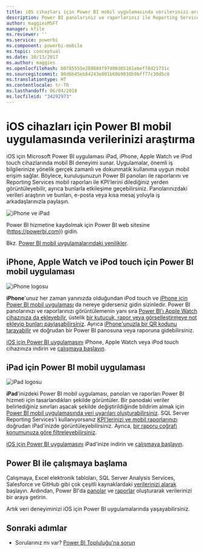 ```yaml
---
title: iOS cihazları için Power BI mobil uygulamasında verilerinizi araştırma
description: Power BI panolarınız ve raporlarınız ile Reporting Services mobil raporları ve KPI'lerini iPad, iPhone, Apple Watch ve iPod touch cihazlarınızda görüntüleyin ve bunlarla etkileşime geçin.
author: maggiesMSFT
manager: kfile
ms.reviewer: ''
ms.service: powerbi
ms.component: powerbi-mobile
ms.topic: conceptual
ms.date: 10/13/2017
ms.author: maggies
ms.openlocfilehash: b0785555e288084f97d06d05161ebef78d21731c
ms.sourcegitcommit: 80d6b45eb84243e801b60b9038b9bff77c30d5c8
ms.translationtype: HT
ms.contentlocale: tr-TR
ms.lasthandoff: 06/04/2018
ms.locfileid: "34292973"
---
```

# <a name="explore-your-data-on-the-power-bi-mobile-app-for-ios-devices"></a>iOS cihazları için Power BI mobil uygulamasında verilerinizi araştırma
iOS için Microsoft Power BI uygulaması iPad, iPhone, Apple Watch ve iPod touch cihazlarında mobil BI deneyimi sunar. Uygulamalar, önemli iş bilgilerinize yönelik gerçek zamanlı ve dokunmatik kullanıma uygun mobil erişim sağlar. Böylece, kuruluşunuzun Power BI panoları ile raporlarını ve Reporting Services mobil raporları ile KPI'lerini dilediğiniz yerden görüntüleyebilir, ayrıca bunlarla etkileşime geçebilirsiniz. Panolarınızdaki verileri araştırın ve bunları, e-posta veya kısa mesaj yoluyla iş arkadaşlarınızla paylaşın.

![iPhone ve iPad](media/mobile-ios-ipad-iphone-apps/pbi_ipad_iphonedevices.png)

Power BI hizmetine kaydolmak için Power BI web sitesine (https://powerbi.com)) gidin.

Bkz. [Power BI mobil uygulamalarındaki yenilikler](mobile-whats-new-in-the-mobile-apps.md).

## <a name="power-bi-mobile-app-for-iphone-apple-watch-and-ipod-touch"></a>iPhone, Apple Watch ve iPod touch için Power BI mobil uygulaması
![iPhone logosu](media/mobile-ios-ipad-iphone-apps/iphone-logo-40-px.png)

**iPhone**'unuz her zaman yanınızda olduğundan iPod touch ve [iPhone için Power BI mobil uygulaması](mobile-ipad-app-get-started.md) da nereye giderseniz gidin sizinledir. Power BI panolarınızı ve raporlarınızı görüntülemenin yanı sıra [Power BI'ı Apple Watch cihazınıza da ekleyebilir](mobile-apple-watch.md), üstelik [bir kutucuk, rapor veya görselleştirmeye not ekleyip bunları paylaşabilirsiniz](mobile-annotate-and-share-a-tile-from-the-mobile-apps.md). Ayrıca [iPhone'unuzla bir QR kodunu tarayabilir](mobile-apps-qr-code.md) ve doğrudan bir Power BI panosuna veya raporuna gidebilirsiniz.

[iOS için Power BI uygulamasını](http://go.microsoft.com/fwlink/?LinkId=522062) iPhone, Apple Watch veya iPod touch cihazınıza indirin ve [çalışmaya başlayın](mobile-iphone-app-get-started.md).

## <a name="power-bi-mobile-app-for-ipad"></a>iPad için Power BI mobil uygulaması
![iPad logosu](media/mobile-ios-ipad-iphone-apps/ipad-logo-40-px.png)

**iPad**'inizdeki Power BI mobil uygulaması, panoları ve raporları Power BI hizmeti için tasarlandıkları şekilde görüntüler. Bir panodaki veriler belirlediğiniz sınırları aşacak şekilde değiştirildiğinde bildirim almak için [Power BI mobil uygulamasında veri uyarıları oluşturabilirsiniz](mobile-set-data-alerts-in-the-mobile-apps.md). SQL Server Reporting Services'i kullanıyorsanız [KPI'lerinizi ve mobil raporlarınızı](mobile-app-ssrs-kpis-mobile-on-premises-reports.md) doğrudan iPad'inizde görüntüleyebilirsiniz. Ayrıca, [bir raporu coğrafi konumunuza göre filtreleyebilirsiniz](mobile-apps-geographic-filtering.md).  

[iOS için Power BI uygulamasını](http://go.microsoft.com/fwlink/?LinkId=522062) iPad'inize indirin ve [çalışmaya başlayın](mobile-ipad-app-get-started.md).

## <a name="get-started-with-power-bi"></a>Power BI ile çalışmaya başlama
Çalışmaya, Excel elektronik tabloları, SQL Server Analysis Services, Salesforce ve GitHub gibi çok çeşitli kaynaklardaki [verilerinizi alarak](service-get-data.md) başlayın. Ardından, Power BI'da [panolar](service-dashboards.md) ve [raporlar](service-reports.md) oluşturarak verilerinizi bir araya getirin.

Artık veri deneyiminizi iOS için Power BI uygulamalarında yaşayabilirsiniz.

## <a name="next-steps"></a>Sonraki adımlar
* Sorularınız mı var? [Power BI Topluluğu'na sorun](http://community.powerbi.com/)

